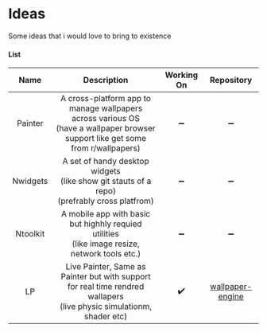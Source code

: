 # Ideas
Some ideas that i would love to bring to existence 
#### List
**Name**|**Description**|**Working On**|**Repository**
:-----:|:-----:|:-----:|:-----:
Painter|A cross-platform app to manage wallpapers across various OS <br> (have a wallpaper browser support like get some from r/wallpapers)| ➖ | ➖
Nwidgets|A set of handy desktop widgets <br> (like show git stauts of a repo) <br> (prefrably cross platfrom)| ➖ | ➖
Ntoolkit| A mobile app with basic but highhly requied utilities <br> (like image resize, network tools etc.)| ➖ | ➖
LP| Live Painter, Same as Painter but with support for real time rendred wallapers <br> (live physic simulationm, shader etc) | ✔️ | [wallpaper-engine](https://github.com/p0lygun/wallpaper-engine)

